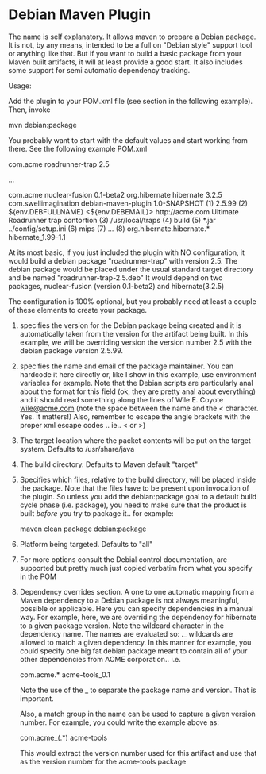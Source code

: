 Debian Maven Plugin
===================

The name is self explanatory. It allows maven to prepare a Debian
package. It is not, by any means, intended to be a full on "Debian style"
support tool or anything like that. But if you want to build a basic
package from your Maven built artifacts, it will at least provide a
good start. It also includes some support for semi automatic dependency
tracking.

Usage:

Add the plugin to your POM.xml file (see <plugin> section in the following
example). Then, invoke

mvn debian:package

You probably want to start with the default values and start working from
there.  See the following example POM.xml

<groupId>com.acme</groupId>
<artifactId>roadrunner-trap</artifactId>
<version>2.5</version>

...

<dependencies>
  <dependency>
    <groupId>com.acme</groupId>
      <artifactId>nuclear-fusion</artifactId>
      <version>0.1-beta2</version>
    </dependency>
    <dependency>
      <groupId>org.hibernate</groupId>
      <artifactId>hibernate</artifactId>
      <version>3.2.5</version>
    </dependency>
</dependencies>

<build>
  <plugins> 
    <plugin>
      <groupId>com.swellimagination</groupId>
      <artifactId>debian-maven-plugin</artifactId>
      <version>1.0-SNAPSHOT</version>
        <configuration>
          <options>
    (1)     <version>2.5.99</version>
    (2)     <maintainer>${env.DEBFULLNAME} &lt;${env.DEBEMAIL}&gt;</maintainer>
            <homepage>http://acme.com</homepage>
            <description>Ultimate Roadrunner trap contortion</description>
    (3)     <installDir>/usr/local/traps</installDir>
    (4)     <targetDir>build</targetDir>
    (5)     <files>*.jar ../config/setup.ini </files>
    (6)     <architecture>mips</architecture>
    (7)     ...
          </options>
          <dependencyOverrides>
            <dependencyOverride>
    (8)       <name>org.hibernate.hibernate.*</name>
              <value>hibernate_1.99-1.1</value>
            </dependencyOverride>
          </dependencyOverrides>
        </configuration>
      </plugin>
  </plugins>
</build>

At its most basic, if you just included the plugin with NO configuration,
it would build a debian package "roadrunner-trap" with version 2.5. The
debian package would be placed under the usual standard target directory
and be named "roadrunner-trap-2.5.deb" It would depend on two packages,
nuclear-fusion (version 0.1-beta2) and hibernate(3.2.5)

The configuration is 100% optional, but you probably need at least a
couple of these elements to create your package. 

1. <version> specifies the version for the Debian package being created 
   and it is automatically taken from the version for the artifact 
   being built. In this example, we will be overriding version the version
   number 2.5 with the debian package version 2.5.99. 

2. <maintainer> specifies the name and email of the package maintainer.
   You can hardcode it here directly or, like I show in this example, use
   environment variables for example. Note that the Debian scripts are
   particularly anal about the format for this field (ok, they are pretty
   anal about everything) and it should read something along the lines of
   Wile E. Coyote <wile@acme.com> 
   (note the space between the name and the < character. Yes. It matters!)
   Also, remember to escape the angle brackets with the proper xml escape
   codes .. ie.. &lt; or &gt;)

3. The target location where the packet contents will be put on the target
   system. Defaults to /usr/share/java

4. The build directory. Defaults to Maven default "target"
5. Specifies which files, relative to the build directory, will be placed
   inside the package. Note that the files have to be present upon 
   invocation of the plugin. So unless you add the debian:package goal to
   a default build cycle phase (i.e. package), you need to make sure that 
   the product is built *before* you try to package it.. for example:
   
   maven clean package debian:package

6. Platform being targeted. Defaults to "all"    
7. For more options consult the Debial control documentation, 
   are supported but pretty much just copied verbatim from what you
   specify in the POM
8. Dependency overrides section. A one to one automatic mapping from
   a Maven dependency to a Debian package is not always meaningful, 
   possible or applicable. Here you can specify dependencies in a manual
   way. For example, here, we are overriding the dependency for
   hibernate to a given package version. Note the wildcard character
   in the dependency name. The names are evaluated so:
   <buildId>.<artifactId>_<version>
   wildcards are allowed to match a given dependency. In this manner for
   example, you could specify one big fat debian package meant to contain
   all of your other dependencies from ACME corporation.. i.e.

   <dependencyOverride>
     <name>com.acme.*</name>
     <value>acme-tools_0.1</value>
   </dependencyOverride>

   Note the use of the _ to separate the package name and version. That is
   important. 

   Also, a match group in the name can be used to capture a given version 
   number. For example, you could write the example above as:

   <dependencyOverride>
     <name>com.acme_(.*)</name>
     <value>acme-tools</value>
   </dependencyOverride>

   This would extract the version number used for this artifact and use that
   as the version number for the acme-tools package

